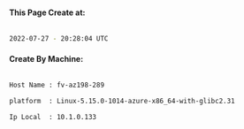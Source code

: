
   
#### This Page Create at:

```bash

2022-07-27 - 20:28:04 UTC

```

#### Create By Machine:

```bash

Host Name : fv-az198-289

platform  : Linux-5.15.0-1014-azure-x86_64-with-glibc2.31

Ip Local  : 10.1.0.133

```


